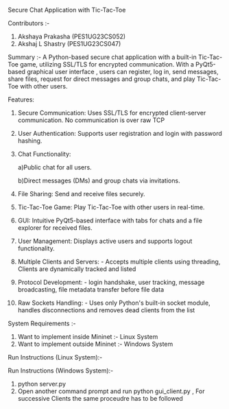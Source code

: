 Secure Chat Application with Tic-Tac-Toe 

Contributors :-
 1) Akshaya Prakasha (PES1UG23CS052)
 2) Akshaj L Shastry (PES1UG23CS047) 

Summary :-
A Python-based secure chat application with a built-in Tic-Tac-Toe game, utilizing SSL/TLS for encrypted communication. With a PyQt5-based graphical user interface , users can register, log in, send messages, share files, request for direct messages and group chats, and play Tic-Tac-Toe with other users. 

Features: 
1) Secure Communication: Uses SSL/TLS for encrypted client-server communication. No communication is over raw TCP 

2) User Authentication: Supports user registration and login with password hashing. 

3) Chat Functionality:
   
     a)Public chat for all users.
    
     b)Direct messages (DMs) and group chats via invitations. 

5) File Sharing: Send and receive files securely. 

6) Tic-Tac-Toe Game: Play Tic-Tac-Toe with other users in real-time. 

7) GUI: Intuitive PyQt5-based interface with tabs for chats and a file explorer for received files. 

8) User Management: Displays active users and supports logout functionality. 

9) Multiple Clients and Servers: - Accepts multiple clients using threading, Clients are dynamically tracked and listed  

10) Protocol Development: - login handshake, user tracking, message broadcasting, file metadata transfer before file data 

11) Raw Sockets Handling: - Uses only Python's built-in socket module, handles disconnections and removes dead clients from the list

System Requirements :-
 1) Want to implement inside Mininet :- Linux System
 2) Want to implement outside Mininet :- Windows System

Run Instructions (Linux System):- 

Run Instructions (Windows System):- 
 1) python server.py
 2) Open another command prompt and run python gui_client.py , For successive Clients the same proceudre has to be followed 
